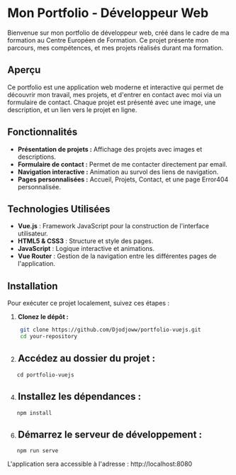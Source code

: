 # Mon Portfolio - Développeur Web

Bienvenue sur mon portfolio de développeur web, créé dans le cadre de ma formation au Centre Européen de Formation. Ce projet présente mon parcours, mes compétences, et mes projets réalisés durant ma formation.

## Aperçu

Ce portfolio est une application web moderne et interactive qui permet de découvrir mon travail, mes projets, et d'entrer en contact avec moi via un formulaire de contact. Chaque projet est présenté avec une image, une description, et un lien vers le projet en ligne.

## Fonctionnalités

- **Présentation de projets :** Affichage des projets avec images et descriptions.
- **Formulaire de contact :** Permet de me contacter directement par email.
- **Navigation interactive :** Animation au survol des liens de navigation.
- **Pages personnalisées :** Accueil, Projets, Contact, et une page Error404 personnalisée.

## Technologies Utilisées

- **Vue.js** : Framework JavaScript pour la construction de l'interface utilisateur.
- **HTML5 & CSS3** : Structure et style des pages.
- **JavaScript** : Logique interactive et animations.
- **Vue Router** : Gestion de la navigation entre les différentes pages de l'application.

## Installation

Pour exécuter ce projet localement, suivez ces étapes :

1. **Clonez le dépôt :**
```sh
    git clone https://github.com/Djodjoww/portfolio-vuejs.git
    cd your-repository
```
2. ## Accédez au dossier du projet :
```
   cd portfolio-vuejs
```
4. ## Installez les dépendances :
```
   npm install
```
6. ## Démarrez le serveur de développement :
```
   npm run serve
```

L'application sera accessible à l'adresse : http://localhost:8080

